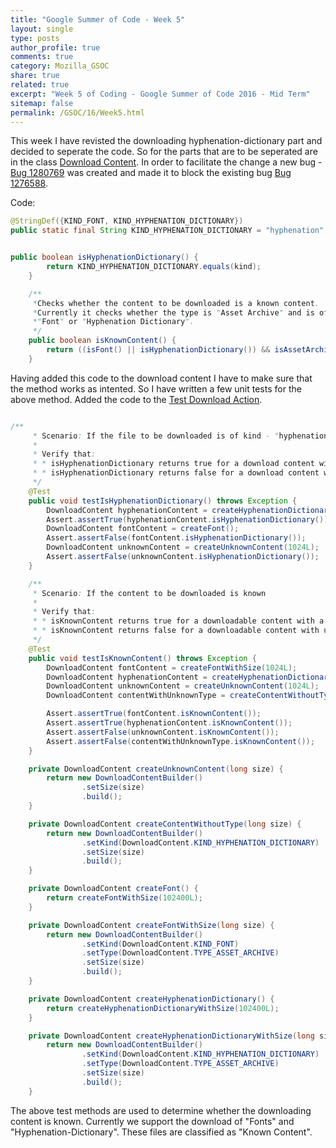 ```yaml
---
title: "Google Summer of Code - Week 5"
layout: single
type: posts
author_profile: true
comments: true
category: Mozilla_GSOC
share: true
related: true
excerpt: "Week 5 of Coding - Google Summer of Code 2016 - Mid Term"
sitemap: false
permalink: /GSOC/16/Week5.html
---
```


This week I have revisted the downloading hyphenation-dictionary part and decided to seperate the code. So for the parts that are to be seperated are in the class [Download Content](https://dxr.mozilla.org/mozilla-central/source/mobile/android/base/java/org/mozilla/gecko/dlc/catalog/DownloadContent.java). In order to facilitate the change a new bug - [Bug 1280769](https://bugzilla.mozilla.org/show_bug.cgi?id=1280769) was created and made it to block the existing bug [Bug 1276588](https://bugzilla.mozilla.org/show_bug.cgi?id=1276588).

Code:

```java
@StringDef({KIND_FONT, KIND_HYPHENATION_DICTIONARY})
public static final String KIND_HYPHENATION_DICTIONARY = "hyphenation";


public boolean isHyphenationDictionary() {
        return KIND_HYPHENATION_DICTIONARY.equals(kind);
    }

    /**
     *Checks whether the content to be downloaded is a known content.
     *Currently it checks whether the type is "Asset Archive" and is of kind
     *"Font" or "Hyphenation Dictionary".
     */
    public boolean isKnownContent() {
        return ((isFont() || isHyphenationDictionary()) && isAssetArchive());
    }
```

Having added this code to the download content I have to make sure that the method works as intented. So I have written a few unit tests for the above method. Added the code to the [Test Download Action](https://dxr.mozilla.org/mozilla-central/source/mobile/android/tests/background/junit4/src/org/mozilla/gecko/dlc/TestDownloadAction.java).

```java

/**
     * Scenario: If the file to be downloaded is of kind - "hyphenation"
     *
     * Verify that:
     * * isHyphenationDictionary returns true for a download content with kind "hyphenation"
     * * isHyphenationDictionary returns false for a download content with unknown/different kind like  "Font"
     */
    @Test
    public void testIsHyphenationDictionary() throws Exception {
        DownloadContent hyphenationContent = createHyphenationDictionary();
        Assert.assertTrue(hyphenationContent.isHyphenationDictionary());
        DownloadContent fontContent = createFont();
        Assert.assertFalse(fontContent.isHyphenationDictionary());
        DownloadContent unknownContent = createUnknownContent(1024L);
        Assert.assertFalse(unknownContent.isHyphenationDictionary());
    }

    /**
     * Scenario: If the content to be downloaded is known
     *
     * Verify that:
     * * isKnownContent returns true for a downloadable content with a known kind and type.
     * * isKnownContent returns false for a downloadable content with unknown kind and type.
     */
    @Test
    public void testIsKnownContent() throws Exception {
        DownloadContent fontContent = createFontWithSize(1024L);
        DownloadContent hyphenationContent = createHyphenationDictionaryWithSize(1024L);
        DownloadContent unknownContent = createUnknownContent(1024L);
        DownloadContent contentWithUnknownType = createContentWithoutType(1024L);

        Assert.assertTrue(fontContent.isKnownContent());
        Assert.assertTrue(hyphenationContent.isKnownContent());
        Assert.assertFalse(unknownContent.isKnownContent());
        Assert.assertFalse(contentWithUnknownType.isKnownContent());
    }

    private DownloadContent createUnknownContent(long size) {
        return new DownloadContentBuilder()
                .setSize(size)
                .build();
    }

    private DownloadContent createContentWithoutType(long size) {
        return new DownloadContentBuilder()
                .setKind(DownloadContent.KIND_HYPHENATION_DICTIONARY)
                .setSize(size)
                .build();
    }

    private DownloadContent createFont() {
        return createFontWithSize(102400L);
    }

    private DownloadContent createFontWithSize(long size) {
        return new DownloadContentBuilder()
                .setKind(DownloadContent.KIND_FONT)
                .setType(DownloadContent.TYPE_ASSET_ARCHIVE)
                .setSize(size)
                .build();
    }

    private DownloadContent createHyphenationDictionary() {
        return createHyphenationDictionaryWithSize(102400L);
    }

    private DownloadContent createHyphenationDictionaryWithSize(long size) {
        return new DownloadContentBuilder()
                .setKind(DownloadContent.KIND_HYPHENATION_DICTIONARY)
                .setType(DownloadContent.TYPE_ASSET_ARCHIVE)
                .setSize(size)
                .build();
    }

```

The above test methods are used to determine whether the downloading content is known. Currently we support the download of "Fonts" and "Hyphenation-Dictionary". These files are classified as "Known Content". 